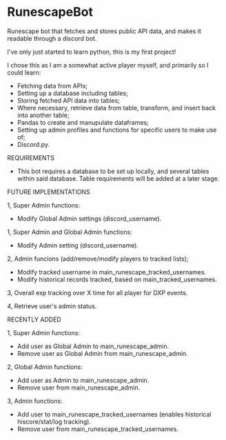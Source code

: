 # RunescapeBot
Runescape bot that fetches and stores public API data, and makes it readable through a discord bot.

I've only just started to learn python, this is my first project!

I chose this as I am a somewhat active player myself, and primarily so I could learn:
-  Fetching data from APIs;
-  Setting up a database including tables;
-  Storing fetched API data into tables;
-  Where necessary, retrieve data from table, transform, and insert back into another table;
-  Pandas to create and manupulate dataframes;
-  Setting up admin profiles and functions for specific users to make use of;
-  Discord.py.

REQUIREMENTS

-  This bot requires a database to be set up locally, and several tables within said database. Table requirements will be added at a later stage.

FUTURE IMPLEMENTATIONS

1, Super Admin functions:
-  Modify Global Admin settings (discord_username).

1, Super Admin and Global Admin functions:
-  Modify Admin setting (discord_username).

2, Admin funcions (add/remove/modify players to tracked lists);
-  Modify tracked username in main_runescape_tracked_usernames.
-  Modify historical records tracked, based on main_tracked_usernames.

3, Overall exp tracking over X time for all player for DXP events.

4, Retrieve user's admin status.

RECENTLY ADDED

1, Super Admin functions:
-  Add user as Global Admin to main_runescape_admin.
-  Remove user as Global Admin from main_runescape_admin.

2, Global Admin functions:
-  Add user as Admin to main_runescape_admin.
-  Remove user from main_runescape_admin.

3, Admin functions:
-  Add user to main_runescape_tracked_usernames (enables historical hiscore/stat/log tracking).
-  Remove user from main_runescape_tracked_usernames.